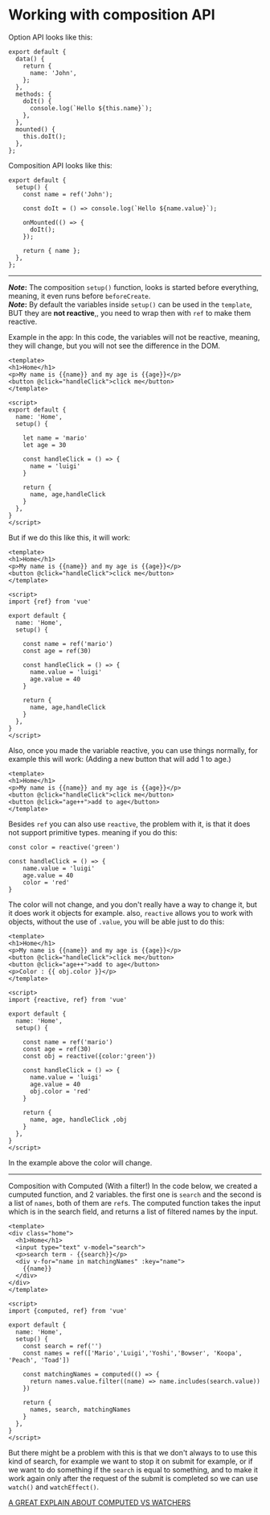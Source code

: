 # Working with composition API

Option API looks like this:
```
export default {
  data() {
    return {
      name: 'John',
    };
  },
  methods: {
    doIt() {
      console.log(`Hello ${this.name}`);
    },
  },
  mounted() {
    this.doIt();
  },
};
```

Composition API looks like this:
```
export default {
  setup() {
    const name = ref('John');
    
    const doIt = () => console.log(`Hello ${name.value}`);
    
    onMounted(() => {
      doIt();
    });
    
    return { name };
  },
};
```
----
**_Note_:** The composition `setup()` function, looks is started before everything, meaning, it even runs before `beforeCreate`.  
**_Note_:** By default the variables inside `setup()` can be used in the `template`, BUT they are **not reactive**,, you need to wrap then with `ref` to make them reactive. 

Example in the app:
In this code, the variables will not be reactive, meaning, they will change, but you will not see the difference in the DOM.
```
<template>
<h1>Home</h1>
<p>My name is {{name}} and my age is {{age}}</p>
<button @click="handleClick">click me</button>
</template>

<script>
export default {
  name: 'Home',
  setup() {

    let name = 'mario'
    let age = 30

    const handleClick = () => {
      name = 'luigi'
    }

    return {
      name, age,handleClick
    }
  },
}
</script>
```
But if we do this like this, it will work:
```
<template>
<h1>Home</h1>
<p>My name is {{name}} and my age is {{age}}</p>
<button @click="handleClick">click me</button>
</template>

<script>
import {ref} from 'vue'

export default {
  name: 'Home',
  setup() {

    const name = ref('mario')
    const age = ref(30)

    const handleClick = () => {
      name.value = 'luigi'
      age.value = 40
    }

    return {
      name, age,handleClick
    }
  },
}
</script>
```
Also, once you made the variable reactive, you can use things normally, for example this will work:
(Adding a new button that will add 1 to age.)
```
<template>
<h1>Home</h1>
<p>My name is {{name}} and my age is {{age}}</p>
<button @click="handleClick">click me</button>
<button @click="age++">add to age</button>
</template>
```
Besides `ref` you can also use `reactive`, the problem with it, is that it does not support primitive types.
meaning if you do this:
```
const color = reactive('green')

const handleClick = () => {
    name.value = 'luigi'
    age.value = 40
    color = 'red'
}
```
The color will not change, and you don't really have a way to change it, but it does work it objects for example.
also, `reactive` allows you to work with objects, without the use of `.value`, you will be able just to do this:
```
<template>
<h1>Home</h1>
<p>My name is {{name}} and my age is {{age}}</p>
<button @click="handleClick">click me</button>
<button @click="age++">add to age</button>
<p>Color : {{ obj.color }}</p>
</template>

<script>
import {reactive, ref} from 'vue'

export default {
  name: 'Home',
  setup() {

    const name = ref('mario')
    const age = ref(30)
    const obj = reactive({color:'green'})

    const handleClick = () => {
      name.value = 'luigi'
      age.value = 40
      obj.color = 'red'
    }

    return {
      name, age, handleClick ,obj
    }
  },
}
</script>
```
In the example above the color will change.

----
Composition with Computed (With a filter!)
In the code below, we created a cumputed function, and 2 variables.
the first one is `search` and the second is a list of `names`, both of them are `ref`s.
The computed function takes the input which is in the search field, and returns a list of filtered names by the input.
```
<template>
<div class="home">
  <h1>Home</h1>
  <input type="text" v-model="search">
  <p>search term - {{search}}</p>
  <div v-for="name in matchingNames" :key="name">
    {{name}}
  </div>
</div>
</template>

<script>
import {computed, ref} from 'vue'

export default {
  name: 'Home',
  setup() {
    const search = ref('')
    const names = ref(['Mario','Luigi','Yoshi','Bowser', 'Koopa', 'Peach', 'Toad'])

    const matchingNames = computed(() => {
      return names.value.filter((name) => name.includes(search.value))
    })

    return {
      names, search, matchingNames
    }
  },
}
</script>
```
But there might be a problem with this is that we don't always to to use this kind of search, for example we want to stop it on submit for example, or if we want to do something if the `search` is equal to something, and to make it work again only after the request of the submit is completed so we can use `watch()` and `watchEffect()`.

[A GREAT EXPLAIN ABOUT COMPUTED VS WATCHERS](https://michaelnthiessen.com/difference-between-computed-property-and-watcher/)